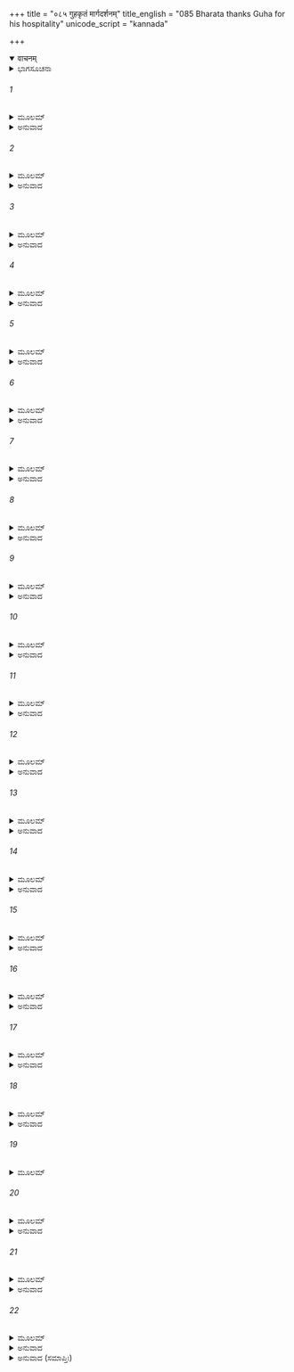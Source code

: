 +++
title = "०८५ गुहकृतं मार्गदर्शनम्"
title_english = "085 Bharata thanks Guha for his hospitality"
unicode_script = "kannada"

+++
<details open><summary>वाचनम्</summary>

<div class="audioEmbed"  caption="श्रीराम-हरिसीताराममूर्ति-घनपाठिभ्यां वचनम्" src="https://archive.org/download/Ramayana-recitation-Sriram-harisItArAmamUrti-Ghanapaati-v2/Kanda_2/Kanda_2_AYK-085-Guha_Krutham_Marga_Darshanam.mp3"></div>
</details>



<details><summary>ಭಾಗಸೂಚನಾ</summary>

ಗುಹ ಮತ್ತು ಭರತರ ಸಂಭಾಷಣೆ, ಭರತನ ಶೋಕ
</details>

###### 1


<details><summary>ಮೂಲಮ್</summary>

ಏವಮುಕ್ತಸ್ತು ಭರತೋ ನಿಷಾದಾಧಿಪತಿಂ ಗುಹಮ್ ।  
ಪ್ರತ್ಯುವಾಚ ಮಹಾಪ್ರಾಜ್ಞೋ ವಾಕ್ಯಂ ಹೇತ್ವರ್ಥಸಂಹಿತಮ್ ॥
</details>

<details><summary>ಅನುವಾದ</summary>

ನಿಷದಾಧಿಪತಿ ಗುಹನು ಹೀಗೆ ಹೇಳಿದಾಗ ಮಹಾ ಪ್ರಾಜ್ಞನಾದ ಭರತನು ಯುಕ್ತಿ ಮತ್ತು ಪ್ರಯೋಜನಗಳಿಂದ ಕೂಡಿದ ಮಾತುಗಳಿಂದ ಅವನಿಗೆ ಹೀಗೆ ಉತ್ತರಿಸಿದನು.॥1॥
</details>

###### 2


<details><summary>ಮೂಲಮ್</summary>

ಊರ್ಜಿತಃ ಖಲು ತೇ ಕಾಮಃ ಕೃತೋ ಮಮ ಗುರೋಃ ಸಖೇ ।  
ಯೋ ಮೇ ತ್ವಮೀದೃಶೀಂ ಸೇನಾಮಭ್ಯರ್ಚಯಿತುಮಿಚ್ಛಸಿ ॥
</details>

<details><summary>ಅನುವಾದ</summary>

ಅಯ್ಯಾ! ನೀನು ನನಗೆ ಅಣ್ಣನಾಗಿದ್ದು ಶ್ರೀರಾಮನ ಸಖನಾಗಿರುವೆ. ನಮ್ಮ ಇಷ್ಟು ದೊಡ್ಡ ಸೈನ್ಯದ ಸತ್ಕಾರ ಮಾಡಲು ಬಯಸಿದುದು, ಇದು ನಿನ್ನ ಮನೋರಥವು ಬಹಳ ಉಚ್ಚ ಮಟ್ಟದಾಗಿದೆ. ನೀನು ಅದು ಪೂರ್ಣವಾದಂತೆ ತಿಳಿ. ನಿನ್ನ ಶ್ರದ್ಧೆಯಿಂದಲೇ ನಮ್ಮೆಲ್ಲರ ಸತ್ಕಾರವಾಯಿತು.॥2॥
</details>

###### 3


<details><summary>ಮೂಲಮ್</summary>

ಇತ್ಯುಕ್ತ್ವಾ ಸ ಮಹಾತೇಜಾ ಗುಹಂವಚನಮುತ್ತಮಮ್ ।  
ಅಬ್ರವೀದ್ ಭರತಃ ಶ್ರೀಮಾನ್ಪಂಥಾನಂ ದರ್ಶಯನ್ಪುನಃ ॥
</details>

<details><summary>ಅನುವಾದ</summary>

ಹೀಗೆ ಹೇಳಿ ಮಹಾತೇಜಸ್ವೀ ಶ್ರೀಮಾನ್ ಭರತನು ಹೋಗುವ ದಾರಿಯನ್ನು ಕೈಸನ್ನೆಯಿಂದಲೇ ತಿಳಿಸಿ, ಪುನಃ ಗುಹನಲ್ಲಿ ಉತ್ತಮ ಮಾತಿನಿಂದ ಕೇಳಿದನು.॥3॥
</details>

###### 4


<details><summary>ಮೂಲಮ್</summary>

ಕತರೇಣ ಗಮಿಷ್ಯಾಮಿ ಭರದ್ವಾಜಾಶ್ರಮಂ ಯಥಾ ।  
ಗಹನೋಽಯಂ ಭೃಶಂ ದೇಶೋ ಗಂಗಾನೂಪೋ ದುರತ್ಯಯಃ ॥
</details>

<details><summary>ಅನುವಾದ</summary>

ನಿಷಾದರಾಜನೇ! ಭರದ್ವಾಜರ ಆಶ್ರಮಕ್ಕೆ ಹೋಗುವ ದಾರಿಯು ಯಾವುದು? ಕಷ್ಟವಿಲ್ಲದೆ ಬೇಗನೆ ಹೋಗಬಹುದಾದ ದಾರಿ ಯಾವುದು? ಗಂಗಾತೀರದ ಈ ಪ್ರದೇಶವು ಬಹಳ ಗಹನವಾಗಿದೆ. ಇದನ್ನು ದಾಟಿ ಹೋಗುವುದು ಕಠಿಣವಾಗಿದೆ.॥4॥
</details>

###### 5


<details><summary>ಮೂಲಮ್</summary>

ತಸ್ಯ ತದ್ವಚನಂ ಶ್ರುತ್ವಾ ರಾಜಪುತ್ರಸ್ಯ ಧೀಮತಃ ।  
ಅಬ್ರವೀತ್ ಪ್ರಾಂಜಲಿರ್ಭೂತ್ವಾ ಗುಹೋಗಹನಗೋಚರಃ ॥
</details>

<details><summary>ಅನುವಾದ</summary>

ಧೀಮಂತನಾದ ರಾಜಕುಮಾರ ಭರತನ ಮಾತನ್ನು ಕೇಳಿ ದಟ್ಟ ಅಡವಿಯಲ್ಲಿ ಸಂಚರಿಸುವ ಗುಹನು ಕೈಮುಗಿದು ಹೇಳಿದನು.॥5॥
</details>

###### 6


<details><summary>ಮೂಲಮ್</summary>

ದಾಶಾಸ್ತ್ವಾನುಗಮಿಷ್ಯಂತಿ ದೇಶಜ್ಞಾಃ ಸುಸಮಾಹಿತಾಃ ।  
ಅಹಂ ಚಾನುಗಮಿಷ್ಯಾಮಿ ರಾಜಪುತ್ರ ಮಹಾಬಲ ॥
</details>

<details><summary>ಅನುವಾದ</summary>

ಮಹಾಬಲೀ ರಾಜಕುಮಾರನೇ! ಈ ಪ್ರದೇಶದ ಪೂರ್ಣ ಪರಿಚಯವುಳ್ಳ ಹಾಗೂ ರಾಜನಿಷ್ಠೆಯಿಂದ ಇರುವ ಅನೇಕ ಬೆಸ್ತರು ನಿನ್ನೊಡನೆ ಬರುವರು. ಅಲ್ಲದೆ ನಾನೂ ನಿಮ್ಮೊಂದಿಗೆ ಬರುವೆನು.॥6॥
</details>

###### 7


<details><summary>ಮೂಲಮ್</summary>

ಕಚ್ಚಿನ್ನ ದುಷ್ಟೋ ವ್ರಜಸಿ ರಾಮಸ್ಯಾಕ್ಲಿಷ್ಟಕರ್ಮಣಃ ।  
ಇಯಂ ತೇ ಮಹತೀ ಸೇನಾ ಶಂಕಾಂ ಜನಯತೀವ ಮೇ ॥
</details>

<details><summary>ಅನುವಾದ</summary>

ಯಾವುದೇ ಪ್ರಯಾಸವಿಲ್ಲದೆ ಮಹಾಪರಾಕ್ರಮ ತೋರುವ ಶ್ರೀರಾಮನ ಕುರಿತು ನಿಮ್ಮಲ್ಲಿ ಯಾವುದೇ ದುರ್ಭಾವನೆ ಇಲ್ಲವಲ್ಲ? ಇದನ್ನು ತಿಳಿಸು. ನಿಮ್ಮ ಈ ವಿಶಾಲ ಸೈನ್ಯವನ್ನು ನೋಡಿ ನನ್ನ ಮನಸ್ಸಿನಲ್ಲಿ ಶಂಕೆ ಉಂಟಾಗಿದೆ.॥7॥
</details>

###### 8


<details><summary>ಮೂಲಮ್</summary>

ತಮೇವಮಭಿಭಾಷಂತಮಾಕಾಶ ಇವ ನಿರ್ಮಲಃ ।  
ಭರತಃ ಶ್ಲಕ್ಷ್ಣಯಾ ವಾಚಾ ಗುಹಂ ವಚನಮಬ್ರವೀತ್ ॥
</details>

<details><summary>ಅನುವಾದ</summary>

ಹೀಗೆ ನುಡಿದ ಗುಹನಲ್ಲಿ ಆಕಾಶದಂತೆ ನಿರ್ಮಲವಾದ ಭರತನು ಮಧುರವಾಗಿ ಹೇಳಿದನು.॥8॥
</details>

###### 9


<details><summary>ಮೂಲಮ್</summary>

ಮಾ ಭೂತ್ಸಕಾಲೋ ಯತ್ ಕಷ್ಟಂ ನ ಮಾಂಶಂಕಿತುಮರ್ಹಸಿ ।  
ರಾಘವಃ ಸ ಹಿ ಮೇ ಭ್ರಾತಾ ಜ್ಯೇಷ್ಠಃ ಪಿತೃಸಮೋ ಮತಃ ॥
</details>

<details><summary>ಅನುವಾದ</summary>

ನಿಷಾದ ರಾಜನೇ! ಇಂತಹ ಸಮಯ ಎಂದೂ ಬಾರದಿರಲಿ. ನಿನ್ನ ಮಾತನ್ನು ಕೇಳಿ ನನಗೆ ಬಹಳ ದುಃಖವಾಯಿತು. ನೀನು ನನ್ನ ಮೇಲೆ ಸಂದೇಹಪಡಬಾರದು. ಶ್ರೀ ರಘುನಾಥನು ನನಗೆ ಅಣ್ಣನಾಗಿದ್ದಾನೆ. ನಾನು ಅವನನ್ನು ತಂದೆಯಂತೆ ತಿಳಿಯುತ್ತೇನೆ.॥9॥
</details>

###### 10


<details><summary>ಮೂಲಮ್</summary>

ತಂ ನಿವರ್ತಯಿತುಂ ಯಾಮಿ ಕಾಕುತ್ಸ್ಥಂ ವನವಾಸಿನಮ್ ।  
ಬುದ್ಧಿರನ್ಯಾ ನ ಮೇ ಕಾರ್ಯಾ ಗುಹ ಸತ್ಯಂ ಬ್ರವೀಮಿ ತೇ ॥
</details>

<details><summary>ಅನುವಾದ</summary>

ಕಾಕುತ್ಸ್ಥ ಶ್ರೀರಾಮನು ವನದಲ್ಲಿ ವಾಸಿಸುತ್ತಿದ್ದಾನೆ, ಆದ್ದರಿಂದ ಅವನನ್ನು ಮರಳಿ ಕರೆದುಕೊಂಡು ಬರಲು ಹೋಗುತ್ತಿದ್ದೇನೆ. ಗುಹನೇ! ನಾನು ನಿನ್ನಲ್ಲಿ ನಿಜವನ್ನೇ ಹೇಳುತ್ತಿದ್ದೇನೆ. ನೀನು ನನ್ನ ಕುರಿತು ಅನ್ಯಥಾ ವಿಚಾರಮಾಡಬಾರದು.॥10॥
</details>

###### 11


<details><summary>ಮೂಲಮ್</summary>

ಸ ತು ಸಂಹೃಷ್ಟವದನಃ ಶ್ರುತ್ವಾ ಭರತಭಾಷಿತಮ್ ।  
ಪುನರೇವಾಬ್ರವೀದ್ವಾಕ್ಯಂ ಭರತಂ ಪ್ರತಿ ಹರ್ಷಿತಃ ॥
</details>

<details><summary>ಅನುವಾದ</summary>

ಭರತನ ಮಾತನ್ನು ಕೇಳಿ ನಿಷಾದರಾಜನ ಮುಖವು ಪ್ರಸನ್ನತೆಯಿಂದ ಅರಳಿತು. ಅವನು ಹರ್ಷಗೊಂಡು ಪುನಃ ಭರತನಲ್ಲಿ ಈ ರೀತಿ ಹೇಳಿದನು.॥11॥
</details>

###### 12


<details><summary>ಮೂಲಮ್</summary>

ಧನ್ಯಸ್ತ್ವಂ ನ ತ್ವಯಾ ತುಲ್ಯಂ ಪಶ್ಯಾಮಿ ಜಗತೀತಲೇ ।  
ಅಯತ್ನಾದಾಗತಂ ರಾಜ್ಯಂ ಯಸ್ತ್ವಂ ತ್ಯಕ್ತುಮಿಹೇಚ್ಛಸಿ ॥
</details>

<details><summary>ಅನುವಾದ</summary>

ನೀವು ಧನ್ಯರಾಗಿರುವಿರಿ. ಪ್ರಯತ್ನವಿಲ್ಲದೆ ಕೈಗೆ ಬಂದ ರಾಜ್ಯವನ್ನು ತ್ಯಜಿಸಲು ಬಯಸುತ್ತಿರುವಿರಿ. ನಿಮ್ಮಂತಹ ಧರ್ಮಾತ್ಮರು ನನಗೆ ಭೂಮಂಡಲದಲ್ಲಿ ಯಾರು ಕಾಣುವುದಿಲ್ಲ.॥12॥
</details>

###### 13


<details><summary>ಮೂಲಮ್</summary>

ಶಾಶ್ವತೀ ಖಲು ತೇ ಕೀರ್ತಿರ್ಲೋಕಾನನು ಚರಿಷ್ಯತಿ ।  
ಯಸ್ತ್ವಂ ಕೃಚ್ಛ್ರಗತಂ ರಾಮಂ ಪ್ರತ್ಯಾನಯಿತುಮಿಚ್ಛಸಿ ॥
</details>

<details><summary>ಅನುವಾದ</summary>

ಕಷ್ಟಕರ ಕಾಡಿನಲ್ಲಿ ವಾಸಿಸುವ ಶ್ರೀರಾಮನನ್ನು ನೀವು ಕರೆದುಕೊಂಡು ಬರಲು ಬಯಸುತ್ತಿರುವಿರಿ. ಇದರಿಂದ ಸಮಸ್ತ ಲೋಕಗಳಲ್ಲಿ ನಿಮ್ಮ ಅಕ್ಷಯ ಕೀರ್ತಿಯು ಹರಡುವುದು.॥13॥
</details>

###### 14


<details><summary>ಮೂಲಮ್</summary>

ಏವಂ ಸಂಭಾಷಮಾಣಸ್ಯ ಗುಹಸ್ಯ ಭರತಂ ತದಾ ।  
ಬಭೌ ನಷ್ಟಪ್ರಭಃ ಸೂರ್ಯೋ ರಜನೀ ಚಾಭ್ಯವರ್ತತ ॥
</details>

<details><summary>ಅನುವಾದ</summary>

ಗುಹನು ಭರತನಲ್ಲಿ ಹೀಗೆ ಸಂಭಾಷಣೆ ಮಾಡುತ್ತಿದ್ದಾಗ ಸೂರ್ಯನ ಪ್ರಕಾಶ ಅದೃಶ್ಯವಾಗಿ ರಾತ್ರಿಯ ಅಂಧಕಾರ ಎಲ್ಲೆಡೆ ಹರಡಿಕೊಂಡಿತು.॥14॥
</details>

###### 15


<details><summary>ಮೂಲಮ್</summary>

ಸಂನಿವೇಶ್ಯ ಸ ತಾಂ ಸೇನಾಂಗುಹೇನ ಪರಿತೋಷಿತಃ ।  
ಶತ್ರುಘ್ನೇನ ಸಮಂ ಶ್ರೀಮಾನ್ ಶಯನಂ ಪುನರಾಗತಮ್ ॥
</details>

<details><summary>ಅನುವಾದ</summary>

ಗುಹನ ವರ್ತನೆಯಿಂದ ಶ್ರೀಮಾನ್ ಭರತನಿಗೆ ಬಹಳ ಸಂತೋಷವಾಯಿತು. ಅವನು ಸೈನ್ಯಕ್ಕೆ ವಿಶ್ರಮಿಸಿಕೊಳ್ಳಲು ಆಜ್ಞೆಯಿತ್ತು ಶತ್ರುಘ್ನನೊಂದಿಗೆ ಮಲಗಲು ಹೋದನು.॥15॥
</details>

###### 16


<details><summary>ಮೂಲಮ್</summary>

ರಾಮಚಿಂತಾಮಯಃ ಶೋಕೋ ಭರತಸ್ಯಮಹಾತ್ಮನಃ ।  
ಉಪಸ್ಥಿತೋ ಹ್ಯನರ್ಹಸ್ಯ ಧರ್ಮಪ್ರೇಕ್ಷಸ್ಯ ತಾದೃಶಃ ॥
</details>

<details><summary>ಅನುವಾದ</summary>

ಧರ್ಮದಲ್ಲಿ ದೃಷ್ಟಿಯಿರಿಸಿರುವ ಮಹಾತ್ಮಾ ಭರತನು ಶೋಕಿಸಲು ಯೋಗ್ಯನಲ್ಲದಿದ್ದರೂ ಅವನ ಮನಸ್ಸಿನಲ್ಲಿ ಶ್ರೀರಾಮನ ಕುರಿತಾದ ಚಿಂತೆಯಿಂದಾಗಿ ವರ್ಣಿಸಲಾರದಷ್ಟು ಶೋಕ ಉಂಟಾಯಿತು.॥16॥
</details>

###### 17


<details><summary>ಮೂಲಮ್</summary>

ಅಂತರ್ದಾಹೇನ ದಹನಃ ಸಂತಾಪಯತಿ ರಾಘವಮ್ ।  
ವನದಾಹಾಗ್ನಿಸಂತಪ್ತಂ ಗೂಢೋಽಗ್ನಿರಿವ ಪಾದಪಮ್ ॥
</details>

<details><summary>ಅನುವಾದ</summary>

ಕಾಡುಗಿಚ್ಚಿನಿಂದ ಬೆಂದ ಮರದ ಪೊಟರೆಯಲ್ಲಿದ್ದ ಕಿಡಿಯಿಂದಾಗಿ ಇನ್ನು ಹೆಚ್ಚಾಗಿ ಉರಿಯುಂಟುಮಾಡುವ ಹಾಗೆ ದಶರಥನ ಮರಣಜನ್ಯ ಚಿಂತೆಯಿಂದ ಬೇಯುತ್ತಿದ್ದ ರಘುಕುಲನಂದನ ಭರತನನ್ನು ರಾಮ ವಿಯೋಗವೆಂಬ ಶೋಕಾಗ್ನಿಯು ಇನ್ನೂ ಸುಡಲು ತೊಡಗಿತು.॥17॥
</details>

###### 18


<details><summary>ಮೂಲಮ್</summary>

ಪ್ರಸೃತಃ ಸರ್ವಗಾತ್ರೇಭ್ಯಃ ಸ್ವೇದಂ ಶೋಕಾಗ್ನಿಸಂಭವಮ್ ।  
ಯಥಾ ಸೂರ್ಯಾಂಶುಸಂತಪ್ತೋ ಹಿಮವಾನ್ ಪ್ರಸೃತೋಹಿಮಮ್ ॥
</details>

<details><summary>ಅನುವಾದ</summary>

ಸೂರ್ಯನ ಕಿರಣಗಳ ಬಿಸಿಯಿಂದ ಹಿಮಾಲಯವು ಕರಗಿದ ಮಂಜುಗಡ್ಡೆಗಳನ್ನು ಹರಿಸಿ ಬಿಡುವಂತೆಯೇ ಭರತನು ಶೋಕಾಗ್ನಿಯಿಂದ ಸಂತಪ್ತನಾದ್ದರಿಂದ ತನ್ನ ಸಮಸ್ತ ಶರೀರದಿಂದ ಬೆವರು ಸುರಿಸತೊಡಗಿದನು.॥18॥
</details>

###### 19


<details><summary>ಮೂಲಮ್</summary>

ಧ್ಯಾನನಿರ್ದರಶೈಲೇನ ವಿನಿಃಶ್ವಸಿತಧಾತುನಾ ।  
ದೈನ್ಯಪಾದಪಸಂಘೇನ ಶೋಕಾಯಾಸಾಧಿಶೃಂಗಿಣಾ ॥
</details>

###### 20


<details><summary>ಮೂಲಮ್</summary>

ಪ್ರಮೋಹಾನಂತಸತ್ತ್ವೇನ ಸಂತಾಪೌಷಧಿವೇಣುನಾ ।  
ಆಕ್ರಾಂತೋ ದುಃಖಶೈಲೇನ ಮಹತಾ ಕೈಕಯೀಸುತಃ ॥
</details>

<details><summary>ಅನುವಾದ</summary>

ಆಗ ಕೈಕೇಯಿಯ ಮಗ ಭರತನು ದುಃಖದ ವಿಶಾಲ ಪರ್ವತದಿಂದ ಆಕ್ರಾಂತನಾಗಿದ್ದನು. ಶ್ರೀರಾಮನ ಧ್ಯಾನವೇ ಅದರಲ್ಲಿನ ಛಿದ್ರರಹಿತ ಬಂಡೆಗಳ ಸಮೂಹವಾಗಿತ್ತು. ದುಃಖಪೂರ್ಣ ನಿಟ್ಟುಸಿರೇ ಗೈರಿಕ ಮೊದಲಾದ ಧಾತುಗಳ ಸ್ಥಾನವಾಗಿದ್ದವು. ದೀನತೆ (ಇಂದ್ರಿಯಗಳು ತಮ್ಮ ವಿಷಯಗಳಿಂದ ವಿಮುಖತೆ)ಯೇ ವೃಕ್ಷ ಸಮೂಹವಾಗಿ ಕಂಡು ಬರುತ್ತಿತ್ತು. ಶೋಕಜನಿತ ಆಯಾಸವೇ ಆ ದುಃಖರೂಪೀ ಪರ್ವತದ ಎತ್ತರವಾದ ಶಿಖರಗಳಾಗಿದ್ದವು. ಅತಿಶಯ ಮೋಹವೇ ಅದರಲ್ಲಿನ ಅನಂತ ಪ್ರಾಣಿಗಳು. ಒಳ-ಹೊರಗೆ ಇಂದ್ರಿಯಗಳಲ್ಲಿ ಆಗುವ ಸಂತಾಪವೇ ಆ ಪರ್ವತದ ವನಸ್ಪತಿಗಳು ಮತ್ತು ಬೆತ್ತ-ಬಿದಿರುಗಳಾಗಿದ್ದವು.॥19-20॥
</details>

###### 21


<details><summary>ಮೂಲಮ್</summary>

ವಿನಿಃಶ್ವಸನ್ ವೈ ಭೃಶದುರ್ಮನಾಸ್ತತಃ  
ಪ್ರಮೂಢಸಂಜ್ಞಃ ಪರಮಾಪದಂ ಗತಃ ।  
ಶಮಂ ನ ಲೇಭೇ ಹೃದಯಜ್ಞರಾರ್ದಿತೋ  
ನರರ್ಷಭೋ ಯೂಥಹತೋ ಯಥರ್ಷಭಃ ॥
</details>

<details><summary>ಅನುವಾದ</summary>

ಅವನ ಮನಸ್ಸು ಬಹಳ ದುಃಖಿತವಾಗಿತ್ತು. ಅವನು ದೀರ್ಘವಾಗಿ ನಿಟ್ಟುಸಿರು ಬಿಡುತ್ತಿದ್ದನು. ಅವನ ಹೃದಯ ಕಲುಷಿತ ಗೊಂಡು ಪ್ರತಿಕ್ಷಣ ಮೂರ್ಛಿತನಾಗುತ್ತಿದ್ದನು. ಭಾರೀ ಆಪತ್ತಿಗೆ ಸಿಲುಕಿ, ಮಾನಸಿಕ ಚಿಂತೆಯಿಂದ ನರಶ್ರೇಷ್ಠ ಭರತನಿಗೆ ಶಾಂತಿ ಇರಲಿಲ್ಲ. ಅವನ ಸ್ಥಿತಿಯು ಗುಂಪಿನಿಂದ ಅಗಲಿದ ಗೂಳಿಯಂತಾಗಿತ್ತು.॥21॥
</details>

###### 22


<details><summary>ಮೂಲಮ್</summary>

ಗುಹೇನ ಸಾರ್ಧಂ ಭರತಃ ಸಮಾಗತೋ  
ಮಹಾನುಭಾವಃ ಸಜನಃ ಸಮಾಹಿತಃ ।  
ಸುದುರ್ಮನಾಸ್ತಂ ಭರತಂ ತದಾ ಪುನ-  
ರ್ಗುಹಃ ಸಮಾಶ್ವಾಸಯದಗ್ರಜಂ ಪ್ರತಿ ॥
</details>

<details><summary>ಅನುವಾದ</summary>

ಏಕಾಗ್ರಚಿತ್ತ ಮಹಾನುಭಾವ ಭರತನು ಪರಿವಾರದೊಂದಿಗೆ ಗುಹನನ್ನು ಭೆಟ್ಟಿಯಾದಾಗ ಅವನ ಮನಸ್ಸಿಗೆ ದುಃಖವಾಗಿತ್ತು. ಅವನು ತನ್ನಣ್ಣನಿಗಾಗಿ ಚಿಂತಿತನಾಗಿದ್ದನು. ಆದ್ದರಿಂದ ಗುಹನು ಅವನಿಗೆ ಪುನಃ ಆಶ್ವಾಸನೆಯನ್ನು ನೀಡಿದನು.॥22॥
</details>

<details><summary>ಅನುವಾದ (ಸಮಾಪ್ತಿಃ)</summary>

ಶ್ರೀವಾಲ್ಮೀಕಿ ವಿರಚಿತ ಆರ್ಷರಾಮಾಯಣ ಆದಿಕಾವ್ಯದ ಅಯೋಧ್ಯಾಕಾಂಡದಲ್ಲಿ ಎಂಭತ್ತೈದನೆಯ ಸರ್ಗ ಪೂರ್ಣವಾಯಿತು ॥85॥
</details>
